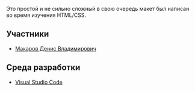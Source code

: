    Это простой и не сильно сложный в свою очередь макет был написан во время изучения HTML/CSS. 

## Участники

* [Макаров Денис Владимирович](https://vk.com/devilgone)

## Среда разработки

* [Visual Studio Code](https://code.visualstudio.com/Download)
